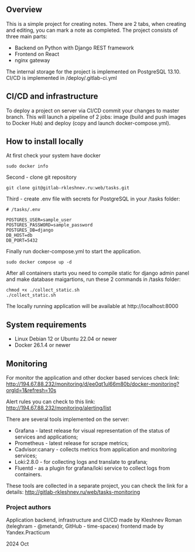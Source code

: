 ## Overview

This is a simple project for creating notes. There are 2 tabs, when creating and editing, you can mark a note as completed. The project consists of three main parts:

+ Backend on Python with Django REST framework
+ Frontend on React
+ nginx gateway

The internal storage for the project is implemented on PostgreSQL 13.10.
CI/CD is implemented in /deploy/.gitlab-ci.yml

## CI/CD and infrastructure

To deploy a project on server via CI/CD commit your changes to master branch. This will launch a pipeline of 2 jobs: image (build and push images to Docker Hub) and deploy (copy and launch docker-compose.yml).

## How to install locally

At first check your system have docker
```
sudo docker info
```
Second - clone git repository
```
git clone git@gitlab-rkleshnev.ru:web/tasks.git
```
Third - create .env file with secrets for PostgreSQL in your /tasks folder:
```
# /tasks/.env

POSTGRES_USER=sample_user
POSTGRES_PASSWORD=sample_password
POSTGRES_DB=django
DB_HOST=db
DB_PORT=5432
```
Finally run docker-compose.yml to start the application.
```
sudo docker compose up -d
```
After all containers starts you need to compile static for django admin panel and make database maigartions, run these 2 commands in /tasks folder:
```
chmod +x ./collect_static.sh
./collect_static.sh
```
The locally running application will be available at http://localhost:8000

## System requirements

+ Linux Debian 12 or Ubuntu 22.04 or newer
+ Docker 26.1.4 or newer

## Monitoring

For monitor the application and other docker based services check link:
http://194.67.88.232/monitoring/d/ee0qt1ul66m80b/docker-monitoring?orgId=1&refresh=10s

Alert rules you can check to this link:
http://194.67.88.232/monitoring/alerting/list

There are several tools implemented on the server:

+ Grafana - latest release for visual representation of the status of services and applications;
+ Prometheus - latest release for scrape metrics;
+ Cadvisor:canary - collects metrics from application and monitoring services;
+ Loki:2.8.0 - for collecting logs and translate to grafana;
+ Fluentd - as a plugin for grafana/loki service to collect logs from containers.

These tools are collected in a separate project, you can check the link for a details: http://gitlab-rkleshnev.ru/web/tasks-monitoring

### Project authors

Application backend, infrastructure and CI/CD made by Kleshnev Roman (teleghram - @metandr, GitHub - time-spacex)
frontend made by Yandex.Practicum

2024 Oct